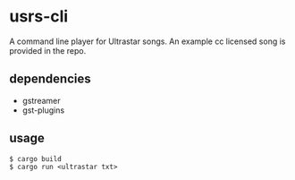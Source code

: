 # usrs-cli

A command line player for Ultrastar songs. An example cc licensed song is provided in the repo.

## dependencies
- gstreamer
- gst-plugins

## usage
```
$ cargo build
$ cargo run <ultrastar txt>
```

